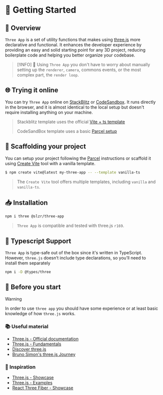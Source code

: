 # 🚀 Getting Started

## 📝 Overview

`Three App` is a set of utility functions that makes using [three.js](https://threejs.org) more declarative and functional. It enhances the developer experience by providing an easy and solid starting point for any 3D project, reducing boilerplate code and helping you better organize your codebase.

> [!INFO] 🚀
> Using `Three App` you don't have to worry about manually setting up the `renderer`, `camera`, commons events, or the most complex part, the `render loop`.

## 🌐 Trying it online

You can try `Three App` online on [StackBlitz](https://stackblitz.com/edit/slzr-three-app-template?file=src%2Fmain.ts) or [CodeSandbox](https://codesandbox.io/p/sandbox/wzwnj7). It runs directly in the browser, and it is almost identical to the local setup but doesn't require installing anything on your machine.

> Stackblitz template uses the official [Vite + ts template](https://vite.new/vanilla-ts)
>
> CodeSandBox template uses a basic [Parcel setup](https://parceljs.org/getting-started/webapp/)

## 📂 Scaffolding your project

You can setup your project following the [Parcel](https://parceljs.org/getting-started/webapp/) instructions or scaffold it using [Create Vite](https://vite.dev/guide/#scaffolding-your-first-vite-project) tool with a vanilla template.

```bash
$ npm create vite@latest my-three-app -- --template vanilla-ts
```

> The `Create Vite` tool offers multiple templates, including `vanilla` and `vanilla-ts`.

## 📥 Installation

```sh
npm i three @slzr/three-app
```

> `Three App` is compatible and tested with three.js `r169`.

## 🔷 Typescript Support

`Three App` is type-safe out of the box since it's written in TypeScript. However, `three.js` doesn’t include type declarations, so you’ll need to install them separately

```bash
npm i -D @types/three

```

## 🚦 Before you start

> [!WARNING]
> In order to use `three app` you should have some experience or at least basic knowledge of how `three.js` works.

### 📚 Useful material

- [Three.js - Official documentation](https://threejs.org/docs/index.html#manual/en/introduction/Creating-a-scene)
- [Three.js - Fundamentals ](https://threejs.org/manual/#en/fundamentals)
- [Discover three.js](https://discoverthreejs.com)
- [Bruno Simon's three.js Journey](https://threejs-journey.com)

### 🌟 Inspiration

- [Three.js - Showcase](https://threejs.org)
- [Three.js - Examples](https://threejs.org/examples)
- [React Three Fiber - Showcase](https://r3f.docs.pmnd.rs/getting-started/examples)
